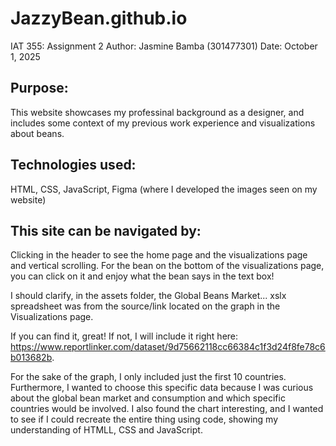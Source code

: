 # JazzyBean.github.io
IAT 355: Assignment 2
Author: Jasmine Bamba (301477301)
Date: October 1, 2025

## Purpose:
This website showcases my professinal background as a designer, and includes some context of my previous work experience and visualizations about beans.

## Technologies used:
HTML, CSS, JavaScript, Figma (where I developed the images seen on my website)

## This site can be navigated by:
Clicking in the header to see the home page and the visualizations page and vertical scrolling. For the bean on the bottom of the visualizations page, you can click on it and enjoy what the bean says in the text box!

I should clarify, in the assets folder, the Global Beans Market... xslx spreadsheet was from the source/link located on the graph in the Visualizations page. 

If you can find it, great! If not, I will include it right here: https://www.reportlinker.com/dataset/9d75662118cc66384c1f3d24f8fe78c6b013682b. 

For the sake of the graph, I only included just the first 10 countries. Furthermore, I wanted to choose this specific data because I was curious about the global bean market and consumption and which specific countries would be involved. I also found the chart interesting, and I wanted to see if I could recreate the entire thing using code, showing my understanding of HTMLL, CSS and JavaScript.